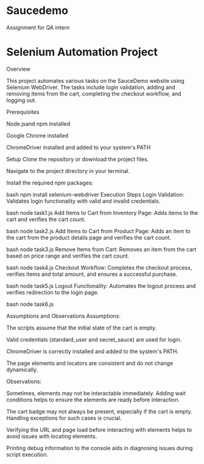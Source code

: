 # Saucedemo
Assignment for QA intern


# Selenium Automation Project

Overview

This project automates various tasks on the SauceDemo website using Selenium WebDriver. The tasks include login validation, adding and removing items from the cart, completing the checkout workflow, and logging out.

Prerequisites

Node.jsand npm installed

Google Chrome installed

ChromeDriver installed and added to your system's PATH

Setup
Clone the repository or download the project files.

Navigate to the project directory in your terminal.

Install the required npm packages:

bash
npm install selenium-webdriver
Execution Steps
Login Validation: Validates login functionality with valid and invalid credentials.

bash
node task1.js
Add Items to Cart from Inventory Page: Adds items to the cart and verifies the cart count.

bash
node task2.js
Add Items to Cart from Product Page: Adds an item to the cart from the product details page and verifies the cart count.

bash
node task3.js
Remove Items from Cart: Removes an item from the cart based on price range and verifies the cart count.

bash
node task4.js
Checkout Workflow: Completes the checkout process, verifies items and total amount, and ensures a successful purchase.

bash
node task5.js
Logout Functionality: Automates the logout process and verifies redirection to the login page.

bash
node task6.js

Assumptions and Observations
Assumptions:

The scripts assume that the initial state of the cart is empty.

Valid credentials (standard_user and secret_sauce) are used for login.

ChromeDriver is correctly installed and added to the system's PATH.

The page elements and locators are consistent and do not change dynamically.

Observations:

Sometimes, elements may not be interactable immediately. Adding wait conditions helps to ensure the elements are ready before interaction.

The cart badge may not always be present, especially if the cart is empty. Handling exceptions for such cases is crucial.

Verifying the URL and page load before interacting with elements helps to avoid issues with locating elements.

Printing debug information to the console aids in diagnosing issues during script execution.
